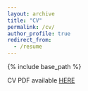 ```yaml
---
layout: archive
title: "CV"
permalink: /cv/
author_profile: true
redirect_from:
  - /resume
---
```


{% include base_path %}

CV PDF available [HERE](https://matthewtpham.com/files/CV_MatthewPham.pdf)
